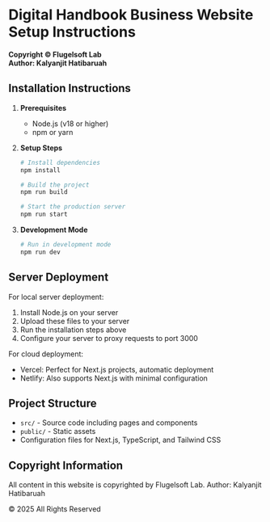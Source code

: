 # Digital Handbook Business Website Setup Instructions

**Copyright © Flugelsoft Lab**  
**Author: Kalyanjit Hatibaruah**

## Installation Instructions

1. **Prerequisites**
   - Node.js (v18 or higher)
   - npm or yarn

2. **Setup Steps**
   ```bash
   # Install dependencies
   npm install
   
   # Build the project
   npm run build
   
   # Start the production server
   npm run start
   ```

3. **Development Mode**
   ```bash
   # Run in development mode
   npm run dev
   ```

## Server Deployment

For local server deployment:
1. Install Node.js on your server
2. Upload these files to your server
3. Run the installation steps above
4. Configure your server to proxy requests to port 3000

For cloud deployment:
- Vercel: Perfect for Next.js projects, automatic deployment
- Netlify: Also supports Next.js with minimal configuration

## Project Structure

- `src/` - Source code including pages and components
- `public/` - Static assets
- Configuration files for Next.js, TypeScript, and Tailwind CSS

## Copyright Information

All content in this website is copyrighted by Flugelsoft Lab.
Author: Kalyanjit Hatibaruah

© 2025 All Rights Reserved
